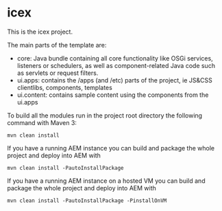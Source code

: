 # icex

This is the icex project.


The main parts of the template are:

* core: Java bundle containing all core functionality like OSGi services, listeners or schedulers, as well as component-related Java code such as servlets or request filters.
* ui.apps: contains the /apps (and /etc) parts of the project, ie JS&CSS clientlibs, components, templates
* ui.content: contains sample content using the components from the ui.apps


To build all the modules run in the project root directory the following command with Maven 3:

    mvn clean install

If you have a running AEM instance you can build and package the whole project and deploy into AEM with  

    mvn clean install -PautoInstallPackage

If you have a running AEM instance on a hosted VM you can build and package the whole project and deploy into AEM with  

    mvn clean install -PautoInstallPackage -PinstallOnVM
    

